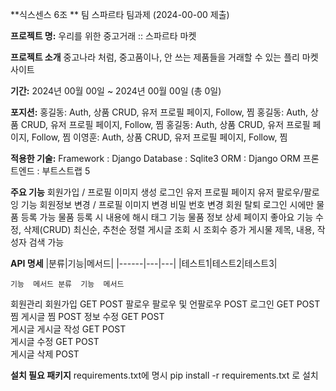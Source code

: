 **식스센스 6조 **
팀 스파르타 팀과제 (2024-00-00 제출)

**프로젝트 명:**
우리를 위한 중고거래 :: 스파르타 마켓

**프로젝트 소개**
중고나라 처럼, 중고품이나, 안 쓰는 제품들을 거래할 수 있는 플리 마켓 사이트

**기간:**
2024년 00월 00일 ~ 2024년 00월 00일 (총 0일)

**포지션:**
홍길동: Auth, 상품 CRUD, 유저 프로필 페이지, Follow, 찜
홍길동: Auth, 상품 CRUD, 유저 프로필 페이지, Follow, 찜
홍길동: Auth, 상품 CRUD, 유저 프로필 페이지, Follow, 찜
이영훈: Auth, 상품 CRUD, 유저 프로필 페이지, Follow, 찜

**적용한 기술:**
Framework : Django
Database : Sqlite3
ORM : Django ORM
프론트엔드 : 부트스트랩 5

**주요 기능**
회원가입 / 프로필 이미지 생성
로그인
유저 프로필 페이지
유저 팔로우/팔로잉 기능
회원정보 변경 / 프로필 이미지 변경
비밀 번호 변경
회원 탈퇴
로그인 시에만 물품 등록 가능
물품 등록 시 내용에 해시 태그 기능
물품 정보 상세 페이지
좋아요 기능
수정, 삭제(CRUD)
최신순, 추천순 정렬
게시글 조회 시 조회수 증가
게시물 제목, 내용, 작성자 검색 가능

**API 명세**
|분류|기능|메서드|
|------|---|---|
|테스트1|테스트2|테스트3|


	기능	메서드	분류	기능	메서드
회원관리	회원가입	GET POST	팔로우	팔로우 및 언팔로우	POST
로그인	GET POST	찜	게시글 찜	POST
정보 수정	GET POST			
게시글	게시글 작성	GET POST			
게시글 수정	GET POST			
게시글 삭제	POST			

**설치 필요 패키지**
requirements.txt에 명시
pip install -r requirements.txt 로 설치

